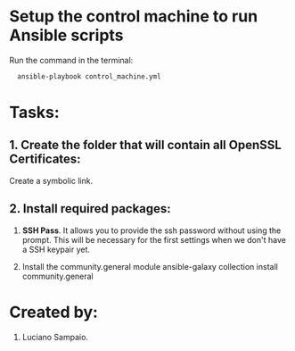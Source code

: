 # Setup the control machine to run Ansible scripts

Run the command in the terminal:
```bash
  ansible-playbook control_machine.yml
```

# Tasks:

## 1. Create the folder that will contain all OpenSSL Certificates:
  Create a symbolic link.

## 2. Install required packages:
  1. **SSH Pass**. It allows you to provide the ssh password without using the prompt. This will be necessary for the first settings when we don't have a SSH keypair yet.

  2. Install the community.general module
    ansible-galaxy collection install community.general

# Created by: 

1. Luciano Sampaio.
